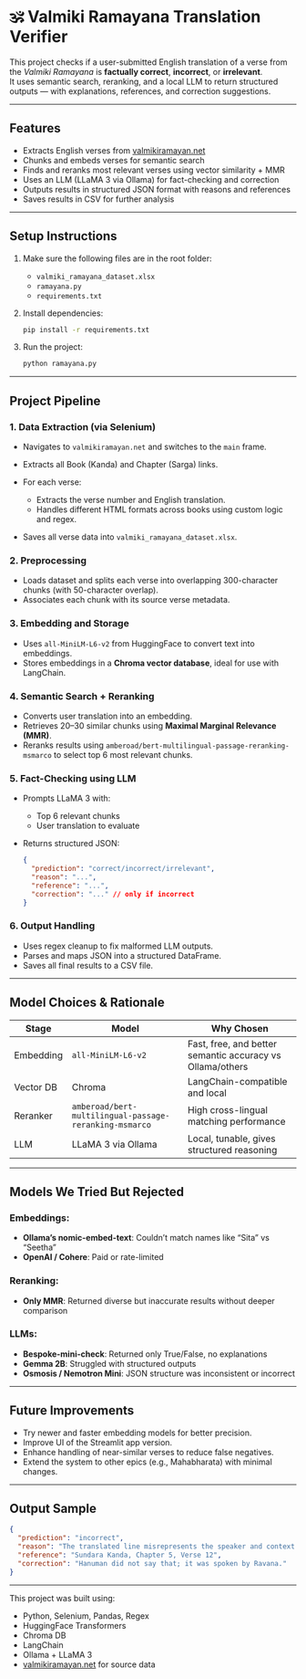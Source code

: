

# 🕉️ Valmiki Ramayana Translation Verifier

This project checks if a user-submitted English translation of a verse from the *Valmiki Ramayana* is **factually correct**, **incorrect**, or **irrelevant**.  
It uses semantic search, reranking, and a local LLM to return structured outputs — with explanations, references, and correction suggestions.

---

##  Features

- Extracts English verses from [valmikiramayan.net](http://www.valmikiramayan.net)
- Chunks and embeds verses for semantic search
- Finds and reranks most relevant verses using vector similarity + MMR
- Uses an LLM (LLaMA 3 via Ollama) for fact-checking and correction
- Outputs results in structured JSON format with reasons and references
- Saves results in CSV for further analysis

---

##  Setup Instructions


1. Make sure the following files are in the root folder: 

   * `valmiki_ramayana_dataset.xlsx`
   * `ramayana.py`
   * `requirements.txt`

2. Install dependencies: 

   ```bash
   pip install -r requirements.txt
   ```

3. Run the project: 

   ```bash
   python ramayana.py
   ```

---

##  Project Pipeline

### 1. Data Extraction (via Selenium)

* Navigates to `valmikiramayan.net` and switches to the `main` frame.
* Extracts all Book (Kanda) and Chapter (Sarga) links.
* For each verse:

  * Extracts the verse number and English translation.
  * Handles different HTML formats across books using custom logic and regex.
* Saves all verse data into `valmiki_ramayana_dataset.xlsx`.

### 2. Preprocessing

* Loads dataset and splits each verse into overlapping 300-character chunks (with 50-character overlap).
* Associates each chunk with its source verse metadata.

### 3. Embedding and Storage

* Uses `all-MiniLM-L6-v2` from HuggingFace to convert text into embeddings.
* Stores embeddings in a **Chroma vector database**, ideal for use with LangChain.

### 4. Semantic Search + Reranking

* Converts user translation into an embedding.
* Retrieves 20–30 similar chunks using **Maximal Marginal Relevance (MMR)**.
* Reranks results using `amberoad/bert-multilingual-passage-reranking-msmarco` to select top 6 most relevant chunks.

### 5. Fact-Checking using LLM

* Prompts LLaMA 3 with:

  * Top 6 relevant chunks
  * User translation to evaluate
* Returns structured JSON:

  ```json
  {
    "prediction": "correct/incorrect/irrelevant",
    "reason": "...",
    "reference": "...",
    "correction": "..." // only if incorrect
  }
  ```

### 6. Output Handling

* Uses regex cleanup to fix malformed LLM outputs.
* Parses and maps JSON into a structured DataFrame.
* Saves all final results to a CSV file.

---

##  Model Choices & Rationale

| Stage     | Model                                                  | Why Chosen                                                |
| --------- | ------------------------------------------------------ | --------------------------------------------------------- |
| Embedding | `all-MiniLM-L6-v2`                                     | Fast, free, and better semantic accuracy vs Ollama/others |
| Vector DB | Chroma                                                 | LangChain-compatible and local                            |
| Reranker  | `amberoad/bert-multilingual-passage-reranking-msmarco` | High cross-lingual matching performance                   |
| LLM       | LLaMA 3 via Ollama                                     | Local, tunable, gives structured reasoning                |

---

##  Models We Tried But Rejected

### Embeddings:

* **Ollama’s nomic-embed-text**: Couldn’t match names like “Sita” vs “Seetha”
* **OpenAI / Cohere**: Paid or rate-limited

### Reranking:

* **Only MMR**: Returned diverse but inaccurate results without deeper comparison

### LLMs:

* **Bespoke-mini-check**: Returned only True/False, no explanations
* **Gemma 2B**: Struggled with structured outputs
* **Osmosis / Nemotron Mini**: JSON structure was inconsistent or incorrect

---

##  Future Improvements

* Try newer and faster embedding models for better precision.
* Improve UI of the Streamlit app version.
* Enhance handling of near-similar verses to reduce false negatives.
* Extend the system to other epics (e.g., Mahabharata) with minimal changes.

---

##  Output Sample

```json
{
  "prediction": "incorrect",
  "reason": "The translated line misrepresents the speaker and context of the verse.",
  "reference": "Sundara Kanda, Chapter 5, Verse 12",
  "correction": "Hanuman did not say that; it was spoken by Ravana."
}
```

---

This project was built using:

* Python, Selenium, Pandas, Regex
* HuggingFace Transformers
* Chroma DB
* LangChain
* Ollama + LLaMA 3
* [valmikiramayan.net](http://www.valmikiramayan.net) for source data

```


```
